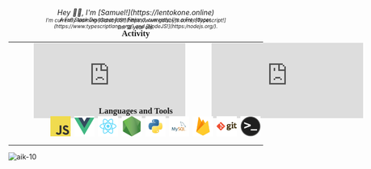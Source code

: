 <p align="center">
  <i>Hey 👋🏽, I'm [Samuel!](https://lentokone.online)</i>
  <h6 style="margin-top: -14px; font-size: 10px;" align="center">A Full Stack Developer from Finland, currently, I'm a️ Freelancer.</h6>
  <h6 style="margin-top: -34px; font-size: 10px;" align="center">I'm currently learning [GatsbyJS!](https://www.gatsbyjs.com), [Typescript!](https://www.typescriptlang.org/) and [NodeJS!](https:/nodejs.org/).</h6>
  <h6 style="margin-top: -34px; font-size: 10px;" align="center">I'm 18 year old.</h6>
</p>

------------

<h3 align="center" style="margin-top: -42px;">
  <span style="font-family: 'Lucida Console';">Activity</span>
</h3>
<div style="display: flex; margin-top: -32px;">
  <figure style="width: 50%; padding: 10px; border-radius: 25px;"><embed src="https://wakatime.com/share/@Lentokone/74fabe8a-3b0a-4e43-9118-3b9b6374d8b4.svg"></embed></figure>
  <figure style="width: 50%; padding: 10px; border-radius: 25px;"><embed src="https://wakatime.com/share/@Lentokone/1b1f7e30-ffda-4f87-ae5c-26398ef98f57.svg"></embed></figure>
</div>

<h3 align="center" style="margin-top: -52px;">
  <span style="font-family: 'Lucida Console';">Languages and Tools</span>

  <p align="center" style="display: flex;margin: auto;width: 70%;">
    <img style="margin-left: 7px;" height="40" src="https://raw.githubusercontent.com/github/explore/80688e429a7d4ef2fca1e82350fe8e3517d3494d/topics/javascript/javascript.png">
    <img style="margin-left: 7px;" height="40" src="https://raw.githubusercontent.com/github/explore/80688e429a7d4ef2fca1e82350fe8e3517d3494d/topics/vue/vue.png">
    <img style="margin-left: 7px;" height="40" src="https://raw.githubusercontent.com/github/explore/80688e429a7d4ef2fca1e82350fe8e3517d3494d/topics/react/react.png">
    <img style="margin-left: 7px;" height="40" src="https://raw.githubusercontent.com/github/explore/80688e429a7d4ef2fca1e82350fe8e3517d3494d/topics/nodejs/nodejs.png">
    <img style="margin-left: 7px;" height="40" src="https://raw.githubusercontent.com/github/explore/80688e429a7d4ef2fca1e82350fe8e3517d3494d/topics/python/python.png">
    <img style="margin-left: 7px;" height="40" src="https://raw.githubusercontent.com/github/explore/80688e429a7d4ef2fca1e82350fe8e3517d3494d/topics/mysql/mysql.png">
    <img style="margin-left: 7px;" height="40" src="https://raw.githubusercontent.com/github/explore/80688e429a7d4ef2fca1e82350fe8e3517d3494d/topics/firebase/firebase.png">
    <img style="margin-left: 7px;" height="40" src="https://raw.githubusercontent.com/github/explore/80688e429a7d4ef2fca1e82350fe8e3517d3494d/topics/git/git.png">
    <img style="margin-left: 7px;" height="40" src="https://raw.githubusercontent.com/github/explore/80688e429a7d4ef2fca1e82350fe8e3517d3494d/topics/terminal/terminal.png">
  </p>
</h3>

------------

<p align="left"><img src="https://komarev.com/ghpvc/?username=AIK-10" alt="aik-10" /></p>
